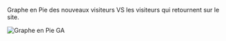 Graphe en Pie des nouveaux visiteurs VS les visiteurs qui retournent sur le site. 

![Graphe en Pie GA](http://belcaid.me/dev/new_old_visotors.png "Graphe en Pie GA")

<code></code>
